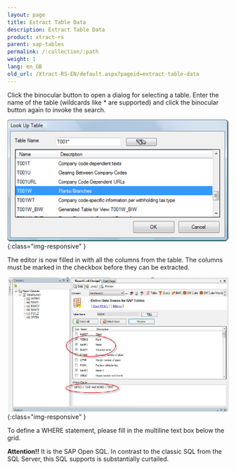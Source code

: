 ```yaml
---
layout: page
title: Extract Table Data
description: Extract Table Data
product: xtract-rs
parent: sap-tables
permalink: /:collection/:path
weight: 1
lang: en_GB
old_url: /Xtract-RS-EN/default.aspx?pageid=extract-table-data
---
```


Click the binocular button to open a dialog for selecting a table. Enter the name of the table (wildcards like * are supported) and click the binocular button again to invoke the search.

![Table-Search-001](/img/content/Table-Search-001.png){:class="img-responsive" }

The editor is now filled in with all the columns from the table. The columns must be marked in the checkbox before they can be extracted.

![Table-Search-002](/img/content/Table-Search-002.png){:class="img-responsive" }


To define a WHERE statement, please fill in the multiline text box below the grid.

**Attention!!**  It is the SAP Open SQL. In contrast to the classic SQL from the SQL Server, this SQL supports is substantially curtailed.